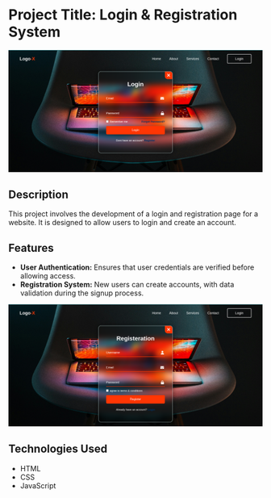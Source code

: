 # Project Title: Login & Registration System

![Login Page](https://github.com/Clin-Code/Login-Registration-Page/blob/main/Login%20%26%20Registration%20Page.png)

## Description

This project involves the development of a login and registration page for a website. It is designed to allow users to login and create an account.

## Features

- **User Authentication:** Ensures that user credentials are verified before allowing access.
- **Registration System:** New users can create accounts, with data validation during the signup process.
  
![Registration Page](https://github.com/Clin-Code/Login-Registration-Page/blob/main/Login%20and%20Registration%20Page.png)

## Technologies Used

- HTML
- CSS
- JavaScript
